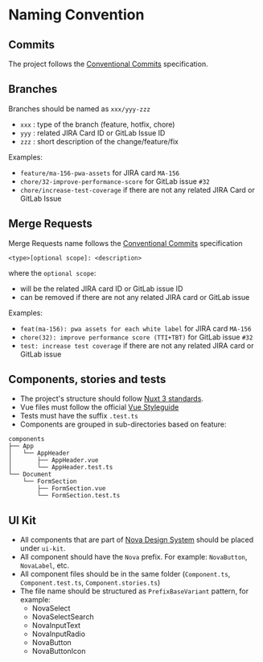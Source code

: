 # Naming Convention

## Commits

The project follows the [Conventional Commits](https://www.conventionalcommits.org/en/v1.0.0/) specification.

## Branches

Branches should be named as `xxx/yyy-zzz` 
- `xxx` : type of the branch (feature, hotfix, chore)
- `yyy` : related JIRA Card ID or GitLab Issue ID
- `zzz` : short description of the change/feature/fix

Examples:
- `feature/ma-156-pwa-assets` for JIRA card `MA-156`
- `chore/32-improve-performance-score` for GitLab issue `#32`
- `chore/increase-test-coverage` if there are not any related JIRA Card or GitLab Issue

## Merge Requests

Merge Requests name follows the [Conventional Commits](https://www.conventionalcommits.org/en/v1.0.0/) specification 

```
<type>[optional scope]: <description>
```

where the `optional scope`:
- will be the related JIRA card ID or GitLab issue ID
- can be removed if there are not any related JIRA card or GitLab issue

Examples:
- `feat(ma-156): pwa assets for each white label` for JIRA card `MA-156`
- `chore(32): improve performance score (TTI+TBT)` for GitLab issue `#32`
- `test: increase test coverage` if there are not any related JIRA card or GitLab issue

## Components, stories and tests

* The project's structure should follow [Nuxt 3 standards](https://v3.nuxtjs.org/).
* Vue files must follow the official [Vue Styleguide](https://v2.vuejs.org/v2/style-guide/?redirect=true#Component-files-strongly-recommended)
* Tests must have the suffix `.test.ts`
* Components are grouped in sub-directories based on feature:
```
components
├── App
│   └── AppHeader
│       ├── AppHeader.vue
│       └── AppHeader.test.ts
└── Document
    └── FormSection
        ├── FormSection.vue
        └── FormSection.test.ts
```

## UI Kit

* All components that are part of [Nova Design System](https://www.figma.com/file/2Bwsy4uf5JJYhT78M84Olq/NOVA-Library) should be placed under `ui-kit`.
* All component should have the `Nova` prefix. For example: `NovaButton`, `NovaLabel`, etc.
* All component files should be in the same folder (`Component.ts`, `Component.test.ts`, `Component.stories.ts`)
* The file name should be structured as `PrefixBaseVariant` pattern, for example:
  - NovaSelect
  - NovaSelectSearch
  - NovaInputText
  - NovaInputRadio
  - NovaButton
  - NovaButtonIcon

